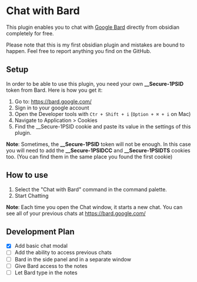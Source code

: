 # Chat with Bard

This plugin enables you to chat with [Google Bard](https://bard.google.com/) directly from obsidian completely for free.

Please note that this is my first obsidian plugin and mistakes are bound to happen. Feel free to report anything you find on the GitHub.
## Setup
In order to be able to use this plugin, you need your own **\_\_Secure-1PSID** token from Bard.
Here is how you get it:
1. Go to: https://bard.google.com/
2. Sign in to your google account
3. Open the Developer tools with `Ctr + Shift + i` (`Option + ⌘ + i` on Mac)
4. Navigate to Application > Cookies
5. Find the \_\_Secure-1PSID cookie and paste its value in the settings of this plugin.

**Note**: Sometimes, the **__Secure-1PSID** token will not be enough. In this case you will need to add the **__Secure-1PSIDCC** and **__Secure-1PSIDTS** cookies too. (You can find them in the same place you found the first cookie)

## How to use
1. Select the "Chat with Bard" command in the command palette.
2. Start Chatting 

**Note**: Each time you open the Chat window, it starts a new chat. You can see all of your previous chats at https://bard.google.com/

## Development Plan
  
  - [x] Add basic chat modal
  - [ ] Add the ability to access previous chats 
  - [ ] Bard in the side panel and in a separate window
  - [ ] Give Bard access to the notes
  - [ ] Let Bard type in the notes